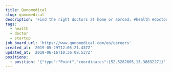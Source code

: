 ```yaml
---
title: Qunomedical
slug: qunomedical
description: 'Find the right doctors at home or abroad; #health #doctor #startup'
tags:
  - health
  - doctor
  - startup
job_board_url: 'https://www.qunomedical.com/en/careers'
created_at: '2019-05-29T12:05:21.437Z'
updated_at: '2019-06-16T10:36:08.537Z'
positions:
  - position: '{"type":"Point","coordinates":[52.5282605,13.3863227]}'
---
```


